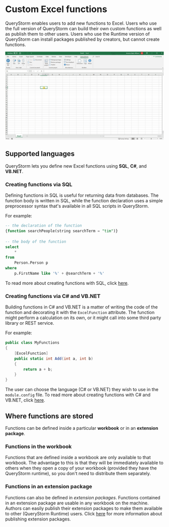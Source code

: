 # Custom Excel functions

QueryStorm enables users to add new functions to Excel. Users who use the full version of QueryStorm can build their own custom functions as well as publish them to other users. Users who use the Runtime version of QueryStorm can install packages published by creators, but cannot create functions.

![Dynamic function spill](../Images/dynamic_func_spill.gif)

## Supported languages

QueryStorm lets you define new Excel functions using **SQL**, **C#**, and **VB.NET**.

### Creating functions via SQL

Defining functions in SQL is useful for returning data from databases. The function body is written in SQL, while the function declaration uses a simple preprocessor syntax that's available in all SQL scripts in QueryStorm.

For example:

```sql
-- the declaration of the function
{function searchPeople(string searchTerm = "tim")}

-- the body of the function
select
    *
from
    Person.Person p
where
    p.FirstName like '%' + @searchTerm + '%'
```

To read more about creating functions with SQL, click [here](../Functions_via_SQL).

### Creating functions via C# and VB.NET

Building functions in C# and VB.NET is a matter of writing the code of the function and decorating it with the `ExcelFunction` attribute. The function might perform a calculation on its own, or it might call into some third party library or REST service.

For example:

```csharp
public class MyFunctions
{
    [ExcelFunction]
    public static int Add(int a, int b)
    {
        return a + b;
    }
}
```

The user can choose the language (C# or VB.NET) they wish to use in the `module.config` file. To read more about creating functions with C# and VB.NET, click [here](../Functions_via_DotNet).

## Where functions are stored

Functions can be defined inside a particular **workbook** or in an **extension package**.

### Functions in the workbook

Functions that are defined inside a workbook are only available to that workbook. The advantage to this is that they will be immediately available to others when they open a copy of your workbook (provided they have the QueryStorm runtime), so you don't need to distribute them separately.

### Functions in an extension package

Functions can also be defined in *extension packages*. Functions contained in an extension package are usable in any workbook on the machine. Authors can easily publish their extension packages to make them available to other (QueryStorm Runtime) users. Click [here](../Publishing_functions) for more information about publishing extension packages.
